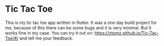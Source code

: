 # Tic Tac Toe

This is my tic tac toe app written in flutter. It was a one day build project for me, because of this there can be some bugs and it is very minimal. But it works fine in my case. You can try it out on: https://ztomz.github.io/Tic-Tac-Toe/#/ and tell me your feedback.
